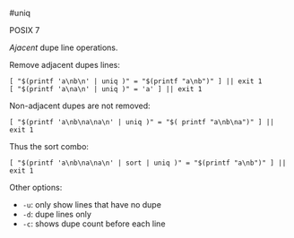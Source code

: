 #uniq

POSIX 7

*Ajacent* dupe line operations.

Remove adjacent dupes lines:

    [ "$(printf 'a\nb\n' | uniq )" = "$(printf "a\nb")" ] || exit 1
    [ "$(printf 'a\na\n' | uniq )" = 'a' ] || exit 1

Non-adjacent dupes are not removed:

    [ "$(printf 'a\nb\na\na\n' | uniq )" = "$( printf "a\nb\na")" ] || exit 1

Thus the sort combo:

    [ "$(printf 'a\nb\na\na\n' | sort | uniq )" = "$(printf "a\nb")" ] || exit 1

Other options:

- `-u`: only show lines that have no dupe
- `-d`: dupe lines only
- `-c`: shows dupe count before each line
